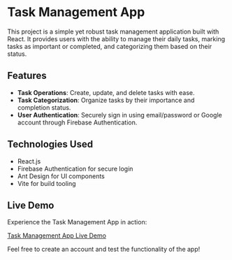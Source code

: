 # Task Management App

This project is a simple yet robust task management application built with React. It provides users with the ability to manage their daily tasks, marking tasks as important or completed, and categorizing them based on their status.


## Features

- **Task Operations**: Create, update, and delete tasks with ease.
- **Task Categorization**: Organize tasks by their importance and completion status.
- **User Authentication**: Securely sign in using email/password or Google account through Firebase Authentication.


## Technologies Used

- React.js
- Firebase Authentication for secure login
- Ant Design for UI components
- Vite for build tooling

## Live Demo

Experience the Task Management App in action:

[Task Management App Live Demo](https://taskflowmanagement.netlify.app/)

Feel free to create an account and test the functionality of the app!
